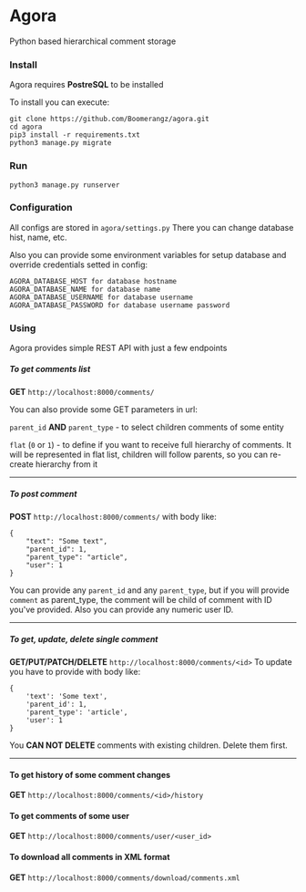 # Agora

Python based hierarchical comment storage

### Install
Agora requires **PostreSQL** to be installed

To install you can execute:

```
git clone https://github.com/Boomerangz/agora.git
cd agora
pip3 install -r requirements.txt
python3 manage.py migrate
```

### Run

```
python3 manage.py runserver
```


### Configuration

All configs are stored in `agora/settings.py`
There you can change database hist, name, etc.

Also you can provide some environment variables for setup database and override credentials setted in config:
```
AGORA_DATABASE_HOST for database hostname
AGORA_DATABASE_NAME for database name
AGORA_DATABASE_USERNAME for database username
AGORA_DATABASE_PASSWORD for database username password
```

### Using
Agora provides simple REST API with just a few endpoints


##### To get comments list
**GET** ```http://localhost:8000/comments/```

You can also provide some GET parameters in url:

`parent_id` **AND** `parent_type` - to select children comments of some entity

`flat` (`0` or `1`) - to define if you want to receive full hierarchy of comments. It will be represented in flat list, children will follow parents, so you can re-create hierarchy from it

***
##### To post comment
**POST** ```http://localhost:8000/comments/``` with body like:
```
{
	"text": "Some text",
    "parent_id": 1,
    "parent_type": "article",
    "user": 1
}
```

You can provide any `parent_id` and any `parent_type`, but if you will provide `comment` as parent_type, the comment will be child of comment with ID you've provided.
Also you can provide any numeric user ID.
***
##### To get, update, delete single comment

**GET/PUT/PATCH/DELETE** ```http://localhost:8000/comments/<id>```
To update you have to provide with body like:
```
{
	'text': 'Some text',
    'parent_id': 1,
    'parent_type': 'article',
    'user': 1
}
```

You **CAN NOT DELETE** comments with existing children. Delete them first.
***
#### To get history of some comment changes
**GET** ```http://localhost:8000/comments/<id>/history```



#### To get comments of some user
**GET** ```http://localhost:8000/comments/user/<user_id>```


#### To download all comments in XML format
**GET** ```http://localhost:8000/comments/download/comments.xml```